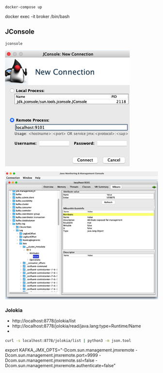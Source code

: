 ```bash
docker-compose up
```

docker exec -it broker /bin/bash

## JConsole

```bash
jconsole
```

![Connect to JMX](jconsole.png)

![View MBean](mbean.png)

### Jolokia

- http://localhost:8778/jolokia/list
- http://localhost:8778/jolokia/read/java.lang:type=Runtime/Name
- 

```bash
curl -s localhost:8778/jolokia/list | python3 -m json.tool
```

export KAFKA_JMX_OPTS="-Dcom.sun.management.jmxremote -Dcom.sun.management.jmxremote.port=9999 -Dcom.sun.management.jmxremote.ssl=false -Dcom.sun.management.jmxremote.authenticate=false"